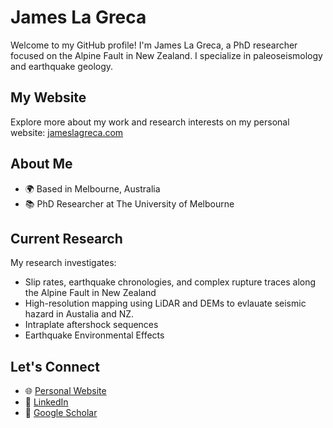 # James La Greca

Welcome to my GitHub profile! I'm James La Greca, a PhD researcher focused on the Alpine Fault in New Zealand. I specialize in paleoseismology and earthquake geology.

## My Website
Explore more about my work and research interests on my personal website: [jameslagreca.com](https://jameslagreca.com/)

## About Me
- 🌍 Based in Melbourne, Australia
- 📚 PhD Researcher at The University of Melbourne

## Current Research
My research investigates:
- Slip rates, earthquake chronologies, and complex rupture traces along the Alpine Fault in New Zealand
- High-resolution mapping using LiDAR and DEMs to evlauate seismic hazard in Austalia and NZ. 
- Intraplate aftershock sequences
- Earthquake Environmental Effects
  

## Let's Connect
- 🌐 [Personal Website](https://jameslagreca.com/)
- 💼 [LinkedIn](https://www.linkedin.com/in/jameslagreca/)
- 📝 [Google Scholar](https://scholar.google.com.au/citations?user=eyWskaMAAAAJ&hl=en&oi=ao) 


